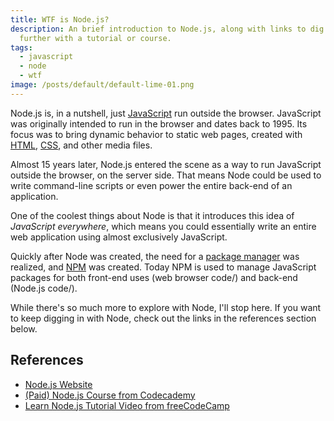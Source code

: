 ```yaml
---
title: WTF is Node.js?
description: An brief introduction to Node.js, along with links to dig in
  further with a tutorial or course.
tags:
  - javascript
  - node
  - wtf
image: /posts/default/default-lime-01.png
---
```


Node.js is, in a nutshell, just [JavaScript](/posts/wtf-is-javascript/) run outside the browser. JavaScript was originally intended to run in the browser and dates back to 1995. Its focus was to bring dynamic behavior to static web pages, created with [HTML](/posts/wtf-is-html/), [CSS](/posts/wtf-is-css/), and other media files.

Almost 15 years later, Node.js entered the scene as a way to run JavaScript outside the browser, on the server side. That means Node could be used to write command-line scripts or even power the entire back-end of an application.

One of the coolest things about Node is that it introduces this idea of _JavaScript everywhere_, which means you could essentially write an entire web application using almost exclusively JavaScript.

Quickly after Node was created, the need for a [package manager](/posts/wtf-is-a-package-manager/) was realized, and [NPM](/posts/wtf-is-npm/) was created. Today NPM is used to manage JavaScript packages for both front-end uses (web browser code/) and back-end (Node.js code/).

While there's so much more to explore with Node, I'll stop here. If you want to keep digging in with Node, check out the links in the references section below.

## References

- [Node.js Website](https://nodejs.org/en/)
- [(Paid) Node.js Course from Codecademy](https://www.codecademy.com/learn/learn-node-js)
- [Learn Node.js Tutorial Video from freeCodeCamp](https://youtu.be/RLtyhwFtXQA)
